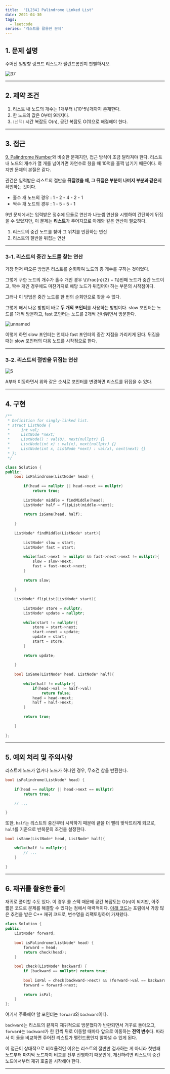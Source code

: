 ```yaml
---
title:  "[L234] Palindrome Linked List"
date: 2021-04-30
tags:
  - leetcode
series: "리스트를 활용한 문제"
---
```


## 1. 문제 설명

주어진 일방향 링크드 리스트가 팰린드롬인지 판별하시오.

![37](https://user-images.githubusercontent.com/54312875/116727575-b6a66b80-aa1f-11eb-90da-f48a34fd9505.png)

-----

## 2. 제약 조건

1. 리스트 내 노드의 개수는 1개부터 \\(10^5\\)개까지 존재한다.
2. 한 노드의 값은 0부터 9까지다.
3. <span style="color:grey">(선택)</span> 시간 복잡도 O(n), 공간 복잡도 O(1)으로 해결해야 한다.

-----

## 3. 접근

[9. Palindrome Number](https://leetcode.com/problems/palindrome-number/)와 비슷한 문제지만, 접근 방식이 조금 달라져야 한다. 리스트 내 노드의 개수가 열 개를 넘어가면 자연수로 쳤을 때 10억을 훌쩍 넘기기 때문이다. 하지만 문제의 본질은 같다.

관건은 입력받은 리스트의 절반을 **뒤집었을 때, 그 뒤집은 부분이 나머지 부분과 같은지** 확인하는 것이다.

- 홀수 개 노드의 경우 : 1 - 2 - 4 - 2 - 1
- 짝수 개 노드의 경우 : 1 - 5 - 5 - 1

9번 문제에서는 입력받은 정수에 모듈로 연산과 나눗셈 연산을 시행하여 간단하게 뒤집을 수 있었지만, 이 문제는 **리스트**가 주어지므로 아래와 같은 연산이 필요하다.

1. 리스트의 중간 노드를 찾아 그 위치를 반환하는 연산
2. 리스트의 절반을 뒤집는 연산

-----

### 3-1. 리스트의 중간 노드를 찾는 연산

가장 먼저 떠오른 방법은 리스트를 순회하여 노드의 총 개수를 구하는 것이었다.

그렇게 구한 노드의 개수가 홀수 개인 경우 \\(\frac{n}{2} + 1\\)번째 노드가 중간 노드이고, 짝수 개인 경우에도 마찬가지로 해당 노드가 뒤집어야 하는 부분의 시작점이다.

그러나 이 방법은 중간 노드를 한 번의 순회만으로 찾을 수 없다.

그렇게 해서 나온 방법이 바로 **두 개의 포인터**를 사용하는 방법이다. slow 포인터는 노드를 1개씩 방문하고, fast 포인터는 노드를 2개씩 건너뛰면서 방문한다.

![unnamed](https://user-images.githubusercontent.com/54312875/116774493-d7aaa300-aa97-11eb-879f-1ae165cf9ca9.jpg)

이렇게 하면 slow 포인터는 언제나 fast 포인터의 중간 지점을 가리키게 된다. 뒤집을 때는 slow 포인터의 다음 노드를 시작점으로 한다.

-----

### 3-2. 리스트의 절반을 뒤집는 연산

![5](https://user-images.githubusercontent.com/54312875/116742448-579e2200-aa32-11eb-94aa-f591d9c31dc3.jpg)

A부터 이동하면서 위와 같은 순서로 포인터를 변경하면 리스트를 뒤집을 수 있다.

-----

## 4. 구현

```cpp
/**
 * Definition for singly-linked list.
 * struct ListNode {
 *     int val;
 *     ListNode *next;
 *     ListNode() : val(0), next(nullptr) {}
 *     ListNode(int x) : val(x), next(nullptr) {}
 *     ListNode(int x, ListNode *next) : val(x), next(next) {}
 * };
 */

class Solution {
public:
    bool isPalindrome(ListNode* head) {
        
        if(head == nullptr || head->next == nullptr)
            return true;
    
        ListNode* middle = findMiddle(head);
        ListNode* half = flipList(middle->next);
        
        return isSame(head, half);
        
    }
    
    ListNode* findMiddle(ListNode* start){
        
        ListNode* slow = start;
        ListNode* fast = start;
        
        while(fast->next != nullptr && fast->next->next != nullptr){
            slow = slow->next;
            fast = fast->next->next;
        }
        
        return slow;
        
    }
    
    ListNode* flipList(ListNode* start){
        
        ListNode* store = nullptr;
        ListNode* update = nullptr;
        
        while(start != nullptr){
            store = start->next;
            start->next = update;
            update = start;
            start = store;
        }
        
        return update;
        
    }
    
    bool isSame(ListNode* head, ListNode* half){
        
        while(half != nullptr){
            if(head->val != half->val)
                return false;
            head = head->next;
            half = half->next;
        }
        
        return true;
        
    }
    
};
```

-----

## 5. 예외 처리 및 주의사항
리스트에 노드가 없거나 노드가 하나인 경우, 무조건 참을 반환한다.
```cpp
bool isPalindrome(ListNode* head) {
    
    if(head == nullptr || head->next == nullptr)
        return true;

    // ...

}
```
또한, `half`는 리스트의 중간부터 시작하기 때문에 끝을 더 빨리 맞닥뜨리게 되므로, `half`를 기준으로 반복문의 조건을 설정한다.

```cpp
bool isSame(ListNode* head, ListNode* half){
    
    while(half != nullptr){
        // ...
    }
    
}
```
-----

## 6. 재귀를 활용한 풀이

재귀로 풀이할 수도 있다. 이 경우 콜 스택 때문에 공간 복잡도는 O(n)이 되지만, 아주 짧은 코드로 문제를 해결할 수 있다는 점에서 매력적이다. [아래 코드](https://leetcode.com/problems/palindrome-linked-list/discuss/64490/My-easy-understand-C%2B%2B-solution)는 포럼에서 가장 많은 추천을 받은 C++ 재귀 코드로, 변수명을 리팩토링하여 가져왔다.

```cpp
class Solution {
public:
    ListNode* forward;
    
    bool isPalindrome(ListNode* head) {
        forward = head;
        return check(head);
    }
    
    bool check(ListNode* backward) {
        if (backward == nullptr) return true;
        
        bool isPal = check(backward->next) && (forward->val == backward->val);
        forward = forward->next;
        
        return isPal;
    }
};
```
여기서 주목해야 할 포인터는 `forward`와 `backward`이다. 

`backward`는 리스트의 끝까지 재귀적으로 방문했다가 반환되면서 거꾸로 돌아오고, `forward`는 `backward`가 한 칸씩 뒤로 이동할 때마다 앞으로 이동하는 **전역 변수**다. 따라서 이 둘을 비교하면 주어진 리스트가 팰린드롬인지 알아낼 수 있게 된다.

이 접근이 상대적으로 비효율적인 이유는 리스트의 절반만 검사하는 게 아니라 첫번째 노드부터 마지막 노드까지 비교를 전부 진행하기 때문인데, 개선하려면 리스트의 중간 노드에서부터 재귀 호출을 시작해야 한다.

-----